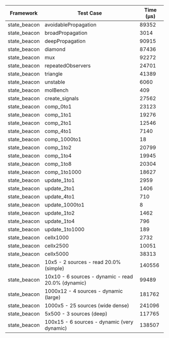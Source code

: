 | Framework | Test Case | Time (μs) |
| --- | --- | --- |
| state_beacon | avoidablePropagation | 89352 |
| state_beacon | broadPropagation | 3014 |
| state_beacon | deepPropagation | 90915 |
| state_beacon | diamond | 87436 |
| state_beacon | mux | 92272 |
| state_beacon | repeatedObservers | 24701 |
| state_beacon | triangle | 41389 |
| state_beacon | unstable | 6060 |
| state_beacon | molBench | 409 |
| state_beacon | create_signals | 27562 |
| state_beacon | comp_0to1 | 23123 |
| state_beacon | comp_1to1 | 19276 |
| state_beacon | comp_2to1 | 12546 |
| state_beacon | comp_4to1 | 7140 |
| state_beacon | comp_1000to1 | 18 |
| state_beacon | comp_1to2 | 20799 |
| state_beacon | comp_1to4 | 19945 |
| state_beacon | comp_1to8 | 20304 |
| state_beacon | comp_1to1000 | 18627 |
| state_beacon | update_1to1 | 2959 |
| state_beacon | update_2to1 | 1406 |
| state_beacon | update_4to1 | 710 |
| state_beacon | update_1000to1 | 8 |
| state_beacon | update_1to2 | 1462 |
| state_beacon | update_1to4 | 796 |
| state_beacon | update_1to1000 | 189 |
| state_beacon | cellx1000 | 2732 |
| state_beacon | cellx2500 | 10051 |
| state_beacon | cellx5000 | 38313 |
| state_beacon | 10x5 - 2 sources - read 20.0% (simple) | 140556 |
| state_beacon | 10x10 - 6 sources - dynamic - read 20.0% (dynamic) | 99489 |
| state_beacon | 1000x12 - 4 sources - dynamic (large) | 181762 |
| state_beacon | 1000x5 - 25 sources (wide dense) | 241096 |
| state_beacon | 5x500 - 3 sources (deep) | 117765 |
| state_beacon | 100x15 - 6 sources - dynamic (very dynamic) | 138507 |
